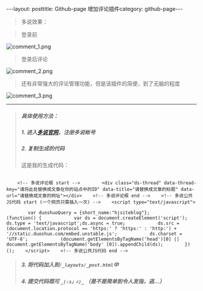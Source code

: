 ---layout: posttitle: Github-page 增加评论插件category: github-page---

> 多说效果：

> 登录前

![comment_1.png](http://qcdn.hjsite.cn/image/blog/comment/comment_1.png)

> 登录后评论

![comment_2.png](http://qcdn.hjsite.cn/image/blog/comment/comment_2.png)

> 还有非常强大的评论管理功能，但是该插件的简便，到了无脑的程度

![comment_3.png](http://qcdn.hjsite.cn/image/blog/comment/comment_3.png)

---

> ##### 具体使用方法：
> ##### 1. 进入[多说官网](http://duoshuo.com)，注册多说帐号
> ##### 2. 复制生成的代码
> 这是我的生成代码：

```

    <!-- 多说评论框 start -->        <div class="ds-thread" data-thread-key="请将此处替换成文章在你的站点中的ID" data-title="请替换成文章的标题" data-url="请替换成文章的网址"></div>    <!-- 多说评论框 end -->    <!-- 多说公共JS代码 start (一个网页只需插入一次) -->    <script type="text/javascript">

        var duoshuoQuery = {short_name:"hjsiteblog"};        (function() {            var ds = document.createElement('script');            ds.type = 'text/javascript';ds.async = true;            ds.src = (document.location.protocol == 'https:' ? 'https:' : 'http:') +     '//static.duoshuo.com/embed.unstable.js';            ds.charset = 'UTF-8';            (document.getElementsByTagName('head')[0] || document.getElementsByTagName('body' [0]).appendChild(ds);        })();    </script>    <!-- 多说公共JS代码 end -->

```

> ##### 3. 将代码加入到`/_layouts/_post.html`中
> ##### 4. 提交代码既可 `_(:з」∠)_` （是不是简单到令人发指，逃...）
